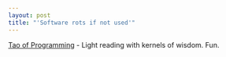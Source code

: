 ```yaml
---
layout: post
title: "'Software rots if not used'"
---
```




<a href="http://www.canonical.org/~kragen/tao-of-programming.html">Tao of Programming</a> - Light reading with kernels of wisdom. Fun.



